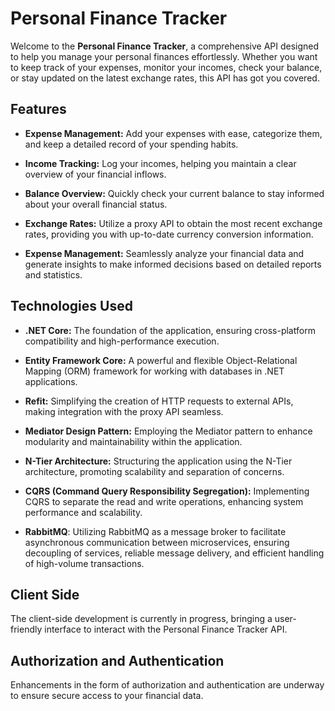 # Personal Finance Tracker

Welcome to the **Personal Finance Tracker**, a comprehensive API designed to help you manage your personal finances effortlessly. Whether you want to keep track of your expenses, monitor your incomes, check your balance, or stay updated on the latest exchange rates, this API has got you covered.

## Features
- **Expense Management:** Add your expenses with ease, categorize them, and keep a detailed record of your spending habits.

- **Income Tracking:** Log your incomes, helping you maintain a clear overview of your financial inflows.

- **Balance Overview:** Quickly check your current balance to stay informed about your overall financial status.

- **Exchange Rates:** Utilize a proxy API to obtain the most recent exchange rates, providing you with up-to-date currency conversion information.

- **Expense Management:** Seamlessly analyze your financial data and generate insights to make informed decisions based on detailed reports and statistics.

## Technologies Used
- **.NET Core:** The foundation of the application, ensuring cross-platform compatibility and high-performance execution.

- **Entity Framework Core:** A powerful and flexible Object-Relational Mapping (ORM) framework for working with databases in .NET applications.

- **Refit:** Simplifying the creation of HTTP requests to external APIs, making integration with the proxy API seamless.

- **Mediator Design Pattern:** Employing the Mediator pattern to enhance modularity and maintainability within the application.

- **N-Tier Architecture:** Structuring the application using the N-Tier architecture, promoting scalability and separation of concerns.

- **CQRS (Command Query Responsibility Segregation):** Implementing CQRS to separate the read and write operations, enhancing system performance and scalability.
  
- **RabbitMQ**: Utilizing RabbitMQ as a message broker to facilitate asynchronous communication between microservices, ensuring decoupling of services, reliable message delivery, and efficient handling of high-volume transactions.

## Client Side
The client-side development is currently in progress, bringing a user-friendly interface to interact with the Personal Finance Tracker API.

## Authorization and Authentication
Enhancements in the form of authorization and authentication are underway to ensure secure access to your financial data.
